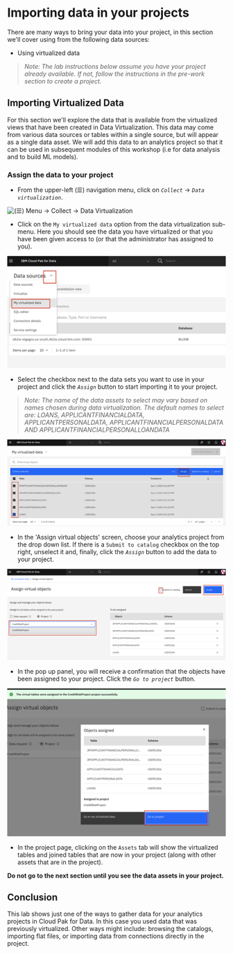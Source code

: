 # Importing data in your projects

There are many ways to bring your data into your project, in this section we'll cover using from the following data sources:

* Using virtualized data

>*Note: The lab instructions below assume you have your project already available. If not, follow the instructions in the pre-work section to create a project.*

## Importing Virtualized Data

For this section we'll explore the data that is available from the virtualized views that have been created in Data Virtualization. This data may come from various data sources or tables within a single source, but will appear as a single data asset. We will add this data to an analytics project so that it can be used in subsequent modules of this workshop (i.e for data analysis and to build ML models).

### Assign the data to your project

* From the upper-left (☰) navigation menu, click on *`Collect`* -> *`Data virtualization`*.

![(☰) Menu -> Collect -> Data Virtualization](../.gitbook/assets/images/dv/dv-menu.png)

* Click on the `My virtualized data` option from the data virtualization sub-menu. Here you should see the data you have virtualized or that you have been given access to (or that the administrator has assigned to you).

![(My virtualized data](../.gitbook/assets/images/dv/dv-menu-myvirtualizeddata.png)

* Select the checkbox next to the data sets you want to use in your project and click the *`Assign`* button to start importing it to your project.

> _Note: The name of the data assets to select may vary based on names chosen during data virtualization. The default names to select are: LOANS, APPLICANTFINANCIALDATA, APPLICANTPERSONALDATA, APPLICANTFINANCIALPERSONALDATA AND APPLICANTFINANCIALPERSONALLOANDATA_

![Select the data you want to import](../.gitbook/assets/images/dv/adddata-select-data-assign.png)

* In the 'Assign virtual objects' screen, choose your analytics project from the drop down list. If there is a `Submit to catalog` checkbox on the top right, unselect it and, finally, click the *`Assign`* button to add the data to your project.

![Assign the data to a project](../.gitbook/assets/images/dv/adddata-assign-to-project.png)

* In the pop up panel, you will receive a confirmation that the objects have been assigned to your project. Click the *`Go to project`* button.

![Data assigned to a project](../.gitbook/assets/images/dv/adddata-objects-assigned-confirmation.png)

* In the project page, clicking on the `Assets` tab will show the virtualized tables and joined tables that are now in your project (along with other assets that are in the project).

 **Do not go to the next section until you see the data assets in your project.**

## Conclusion

This lab shows just one of the ways to gather data for your analytics projects in Cloud Pak for Data. In this case you used data that was previously virtualized. Other ways might include: browsing the catalogs, importing flat files, or importing data from connections directly in the project.
